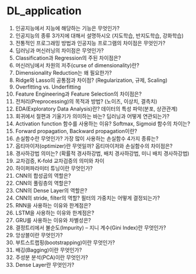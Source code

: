 # DL_application

<ol>
  <li>인공지능에서 지능에 해당하는 기능은 무엇인가?</li>
  <li>인공지능의 종류 3가지에 대해서 설명하시오 (지도학습, 반지도학습, 강화학습)</li>
  <li>전통적인 프로그래밍 방법과 인공지능 프로그램의 차이점은 무엇인가?</li>
  <li>딥러닝과 머신러닝의 차이점은 무엇인가?</li>
  <li>Classification과 Regression의 주된 차이점은?</li>
  <li>머신러닝에서 차원의 저주(curse of dimensionality)란?</li>
  <li>Dimensionality Reduction는 왜 필요한가?</li>
  <li>Ridge와 Lasso의 공통점과 차이점? (Regularization, 규제, Scaling)</li>
  <li>Overfitting vs. Underfitting</li>
  <li>Feature Engineering과 Feature Selection의 차이점은?</li>
  <li>전처리(Preprocessing)의 목적과 방법? (노이즈, 이상치, 결측치)</li>
  <li>EDA(Exploratory Data Analysis)란? 데이터의 특성 파악(분포, 상관관계)</li>
  <li>회귀에서 절편과 기울기가 의미하는 바는? 딥러닝과 어떻게 연관되는가?</li>
  <li>Activation function 함수를 사용하는 이유? Softmax, Sigmoid 함수의 차이는?</li>
  <li>Forward propagation, Backward propagation이란?</li>
  <li>손실함수란 무엇인가? 가장 많이 사용하는 손실함수 4가지 종류는?</li>
  <li>옵티마이저(optimizer)란 무엇일까? 옵티마이저와 손실함수의 차이점은?</li>
  <li>경사하강법 의미는? (확률적 경사하강법, 배치 경사하강법, 미니 배치 경사하강법)</li>
  <li>교차검증, K-fold 교차검증의 의미와 차이</li>
  <li>하이퍼파라미터 튜닝이란 무엇인가?</li>
  <li>CNN의 합성곱의 역할은?</li>
  <li>CNN의 풀링층의 역할은?</li>
  <li>CNN의 Dense Layer의 역할은?</li>
  <li>CNN의 stride, filter의 역할? 필터의 가중치는 어떻게 결정되는가?</li>
  <li>RNN을 사용하는 이유와 한계점은?</li>
  <li>LSTM을 사용하는 이유와 한계점은?</li>
  <li>GRU를 사용하는 이유와 차별성은?</li>
  <li>결정트리에서 불순도(Impurity) – 지니 계수(Gini Index)란 무엇인가?</li>
  <li>앙상블이란 무엇인가?</li>
  <li>부트스트랩핑(bootstrapping)이란 무엇인가?</li>
  <li>배깅(Bagging)이란 무엇인가?</li>
  <li>주성분 분석(PCA)이란 무엇인가?</li>
  <li>Dense Layer란 무엇인가?</li>
</ol>
